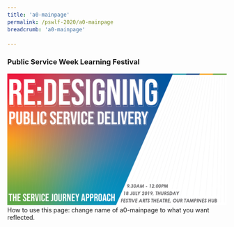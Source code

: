 ```yaml
---
title: 'a0-mainpage'
permalink: /pswlf-2020/a0-mainpage
breadcrumb: 'a0-mainpage'

---
```



### Public Service Week Learning Festival
![PSC2020](/images/Conference_Banner.png)
<br>
How to use this page: change name of a0-mainpage to what you want reflected. 
<br>
<br>
